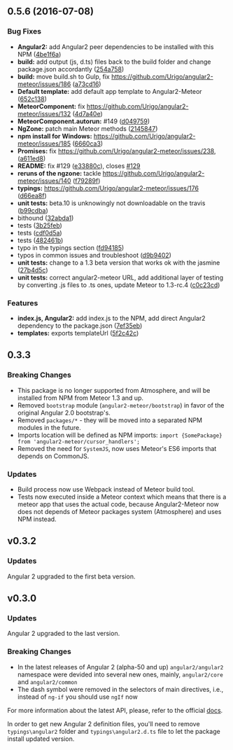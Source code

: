 <a name="0.5.6"></a>
## 0.5.6 (2016-07-08)


### Bug Fixes

* **Angular2:** add Angular2 peer dependencies to be installed with this NPM ([4be1f6a](https://github.com/Urigo/angular2-meteor/commit/4be1f6a))
* **build:** add output (js, d.ts) files back to the build folder and change package.json accordantly ([254a758](https://github.com/Urigo/angular2-meteor/commit/254a758))
* **build:** move build.sh to Gulp, fix https://github.com/Urigo/angular2-meteor/issues/186 ([a73cd16](https://github.com/Urigo/angular2-meteor/commit/a73cd16))
* **Default template:** add default app template to Angular2-Meteor ([652c138](https://github.com/Urigo/angular2-meteor/commit/652c138))
* **MeteorComponent:** fix https://github.com/Urigo/angular2-meteor/issues/132 ([4d7a40e](https://github.com/Urigo/angular2-meteor/commit/4d7a40e))
* **MeteorComponent.autorun:** #149 ([d049759](https://github.com/Urigo/angular2-meteor/commit/d049759))
* **NgZone:** patch main Meteor methods ([2145847](https://github.com/Urigo/angular2-meteor/commit/2145847))
* **npm install for Windows:** https://github.com/Urigo/angular2-meteor/issues/185 ([6660ca3](https://github.com/Urigo/angular2-meteor/commit/6660ca3))
* **Promises:** fix https://github.com/Urigo/angular2-meteor/issues/238, ([a611ed8](https://github.com/Urigo/angular2-meteor/commit/a611ed8))
* **README:** fix #129 ([e33880c](https://github.com/Urigo/angular2-meteor/commit/e33880c)), closes [#129](https://github.com/Urigo/angular2-meteor/issues/129)
* **reruns of the ngzone:** tackle https://github.com/Urigo/angular2-meteor/issues/140 ([f79289f](https://github.com/Urigo/angular2-meteor/commit/f79289f))
* **typings:** https://github.com/Urigo/angular2-meteor/issues/176 ([d66ea8f](https://github.com/Urigo/angular2-meteor/commit/d66ea8f))
* **unit tests:** beta.10 is unknowingly not downloadable on the travis ([b99cdba](https://github.com/Urigo/angular2-meteor/commit/b99cdba))
* bithound ([32abda1](https://github.com/Urigo/angular2-meteor/commit/32abda1))
* tests ([3b25feb](https://github.com/Urigo/angular2-meteor/commit/3b25feb))
* tests ([cdf0d5a](https://github.com/Urigo/angular2-meteor/commit/cdf0d5a))
* tests ([482461b](https://github.com/Urigo/angular2-meteor/commit/482461b))
* typo in the typings section ([fd94185](https://github.com/Urigo/angular2-meteor/commit/fd94185))
* typos in common issues and troubleshoot ([d9b9402](https://github.com/Urigo/angular2-meteor/commit/d9b9402))
* **unit tests:** change to a 1.3 beta version that works ok with the jasmine ([27b4d5c](https://github.com/Urigo/angular2-meteor/commit/27b4d5c))
* **unit tests:** correct angular2-meteor URL, add additional layer of testing by converting .js files to .ts ones, update Meteor to 1.3-rc.4 ([c0c23cd](https://github.com/Urigo/angular2-meteor/commit/c0c23cd))


### Features

* **index.js, Angular2:** add index.js to the NPM, add direct Angular2 dependency to the package.json ([7ef35eb](https://github.com/Urigo/angular2-meteor/commit/7ef35eb))
* **templates:** exports templateUrl ([5f2c42c](https://github.com/Urigo/angular2-meteor/commit/5f2c42c))



## 0.3.3

### Breaking Changes

- This package is no longer supported from Atmosphere, and will be installed from NPM from Meteor 1.3 and up.
- Removed `bootstrap` module (`angular2-meteor/bootstrap`) in favor of the original Angular 2.0 bootstrap's.
- Removed `packages/*` - they will be moved into a separated NPM modules in the future.
- Imports location will be defined as NPM imports: `import {SomePackage} from 'angular2-meteor/cursor_handlers';`
- Removed the need for `SystemJS`, now uses Meteor's ES6 imports that depends on CommonJS.

### Updates

- Build process now use Webpack instead of Meteor build tool.
- Tests now executed inside a Meteor context which means that there is a meteor app that uses the actual code, because Angular2-Meteor now does not depends of Meteor packages system (Atmosphere) and uses NPM instead.


## v0.3.2

### Updates

Angular 2 upgraded to the first beta version.

## v0.3.0

### Updates

Angular 2 upgraded to the last version.

### Breaking Changes

- In the latest releases of Angular 2 (alpha-50 and up) `angular2/angular2` namespace were devided into several new ones, mainly, `angular2/core` and `angular2/common`
- The dash symbol were removed in the selectors of main directives, i.e., instead of `ng-if` you should use `ngIf` now

For more information about the latest API, please, refer to the official [docs](https://angular.io/docs/ts/latest/api).

In order to get new Angular 2 definition files, you'll need to remove `typings\angular2` folder and `typings\angular2.d.ts` file to let
the package install updated version.
